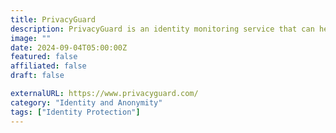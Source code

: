 ```yaml
---
title: PrivacyGuard
description: PrivacyGuard is an identity monitoring service that can help you maintain control over your most valuable credit and identity information.
image: ""
date: 2024-09-04T05:00:00Z
featured: false
affiliated: false
draft: false

externalURL: https://www.privacyguard.com/
category: "Identity and Anonymity"
tags: ["Identity Protection"]
---
```


